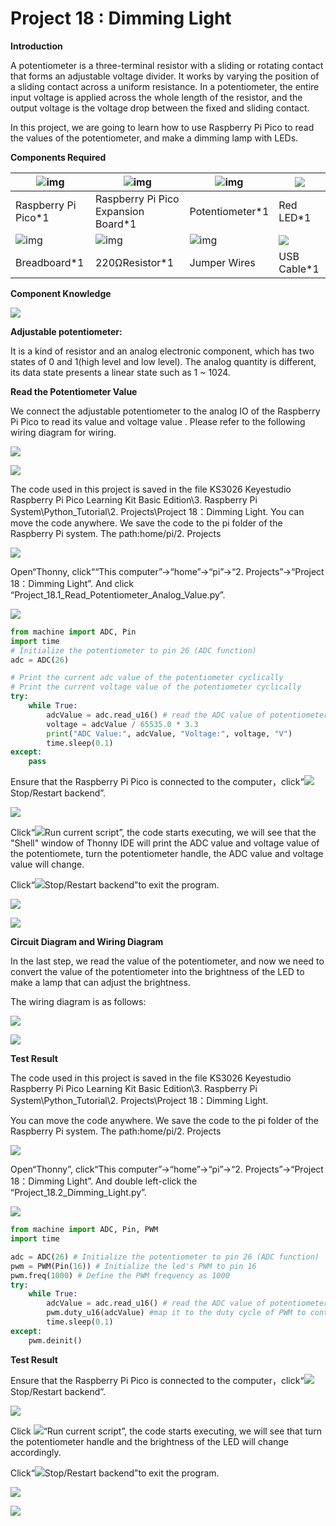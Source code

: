# Project 18 : Dimming Light

**Introduction**

A potentiometer is a three-terminal resistor with a sliding or rotating contact that forms an adjustable voltage divider. It works by varying the position of a sliding contact across a uniform resistance. In a potentiometer, the entire input voltage is applied across the whole length of the resistor, and the output voltage is the voltage drop between the fixed and sliding contact. 

In this project, we are going to learn how to use Raspberry Pi Pico to read the values of the potentiometer, and make a dimming lamp with LEDs.

**Components Required**

| ![img](media/wps21.png) |![img](media/wps22-168421985366337.jpg)|![img](media/wps23-168421985550138.jpg)|![](media/ef77f5a64c382157fc2dea21ec373fef.png)|
| ------------------------------------------------------- | ------------------------------------ | ------------------------ | --------------------------- |
| Raspberry Pi Pico\*1                                    | Raspberry Pi Pico Expansion Board\*1 | Potentiometer\*1         | Red LED\*1                  |
| ![img](media/wps24.jpg) |![img](media/wps25.jpg)|![img](media/wps26.jpg)|![](media/7dcbd02995be3c142b2f97df7f7c03ce.png)|
| Breadboard\*1                                           | 220ΩResistor\*1                      | Jumper Wires             | USB Cable\*1                |

**Component Knowledge**

![](media/03ab81e8b4f09287d2781ef0fd297f85.png)

**Adjustable potentiometer:** 

It is a kind of resistor and an analog electronic component, which has two states of 0 and 1(high level and low level). The analog quantity is different, its data state presents a linear state such as 1 ~ 1024.

**Read the Potentiometer Value**

We connect the adjustable potentiometer to the analog IO of the Raspberry Pi Pico to read its value and voltage value . Please refer to the following wiring diagram for wiring.

![](media/b8ee6320bce8729a4309857f257d30ec.png)

![](media/cb970a340d830569e9ac4462a1318e44.png)

The code used in this project is saved in the file KS3026 Keyestudio Raspberry Pi Pico Learning Kit Basic Edition\\3. Raspberry Pi System\\Python\_Tutorial\\2. Projects\\Project 18：Dimming Light. You can move the code anywhere. We save the code to the pi folder of the Raspberry Pi system. The path:home/pi/2. Projects

![](media/ae27830403a2f741aa9b725e5324c215.png)

Open“Thonny, click““This computer”→“home”→“pi”→“2. Projects”→“Project 18：Dimming Light”. And click “Project\_18.1\_Read\_Potentiometer\_Analog\_Value.py”.

![](media/d0984cd731cd08a852cc3a56f70aca22.png)

```python
from machine import ADC, Pin
import time
# Initialize the potentiometer to pin 26 (ADC function)
adc = ADC(26)

# Print the current adc value of the potentiometer cyclically 
# Print the current voltage value of the potentiometer cyclically
try:
    while True:
        adcValue = adc.read_u16() # read the ADC value of potentiometer
        voltage = adcValue / 65535.0 * 3.3
        print("ADC Value:", adcValue, "Voltage:", voltage, "V")
        time.sleep(0.1)
except:
    pass
```


Ensure that the Raspberry Pi Pico is connected to the computer，click“![](media/ec00367ea605788eab454cd176b94c7b.png)Stop/Restart backend”.

![](media/a219d9584daf3a064fd034a75bdcf923.png)

Click“![](media/bb4d9305714a178069d277b20e0934b7.png)Run current script”, the code starts executing, we will see that the "Shell" window of Thonny IDE will print the ADC value and voltage value of the potentiomete, turn the potentiometer handle, the ADC value and voltage value will change.

Click“![](media/ec00367ea605788eab454cd176b94c7b.png)Stop/Restart backend”to exit the program.

![](media/d87e1f1d7a3d9b02ffea5b1685cbdce4.png)

![](media/969b9de3cf505f05d6a9361286cef9c9.png)

**Circuit Diagram and Wiring Diagram**

In the last step, we read the value of the potentiometer, and now we need to convert the value of the potentiometer into the brightness of the LED to make a lamp that can adjust the brightness. 

The wiring diagram is as follows:

![](media/66f721b77035d40556c873e0c4577b4a.png)

![](media/93b03f3cdc8af506d9035b748839ac33.png)

**Test Result**

The code used in this project is saved in the file KS3026 Keyestudio Raspberry Pi Pico Learning Kit Basic Edition\\3. Raspberry Pi System\\Python\_Tutorial\\2. Projects\\Project 18：Dimming Light.

You can move the code anywhere. We save the code to the pi folder of the Raspberry Pi system. The path:home/pi/2. Projects

![](media/ae27830403a2f741aa9b725e5324c215.png)

Open“Thonny”, click“This computer”→“home”→“pi”→“2. Projects”→“Project 18：Dimming Light”. And double left-click the “Project\_18.2\_Dimming\_Light.py”.

![](media/17160723a76ed212ae136d49533e71c0.png)

```python
from machine import ADC, Pin, PWM
import time

adc = ADC(26) # Initialize the potentiometer to pin 26 (ADC function)
pwm = PWM(Pin(16)) # Initialize the led's PWM to pin 16
pwm.freq(1000) # Define the PWM frequency as 1000
try:
    while True:
        adcValue = adc.read_u16() # read the ADC value of potentiometer
        pwm.duty_u16(adcValue) #map it to the duty cycle of PWM to control led brightness 
        time.sleep(0.1)
except:
    pwm.deinit()
```



**Test Result**

Ensure that the Raspberry Pi Pico is connected to the computer，click“![](media/ec00367ea605788eab454cd176b94c7b.png)Stop/Restart backend”.

![](media/d9074ae5a53d21e2aedc2f78c03ba105.png)

Click ![](media/bb4d9305714a178069d277b20e0934b7.png)“Run current script”, the code starts executing, we will see that turn the potentiometer handle and the brightness of the LED will change accordingly.

Click“![](media/ec00367ea605788eab454cd176b94c7b.png)Stop/Restart backend”to exit the program.

![](media/645d76a0282256c7638333914b9a22c9.png)

![](media/eca30dead3f4923afa0dcb0306db2319.jpeg)
